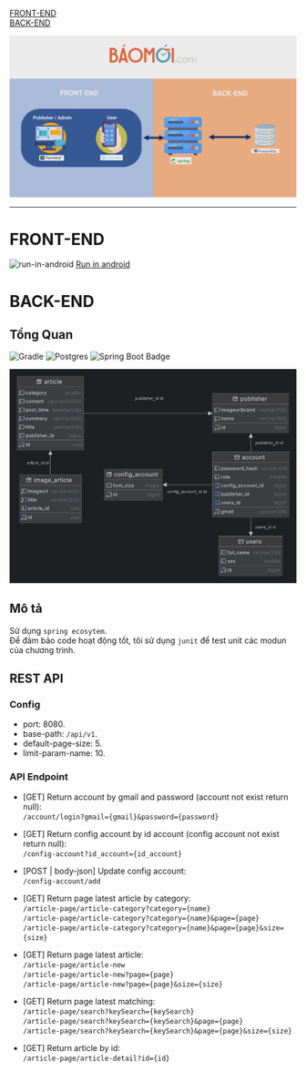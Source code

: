 [FRONT-END](#front-end) <br>
[BACK-END](#back-end)
  
![ERD](/img/client-server.jpg)

<hr>

# FRONT-END
<img src="https://upload.wikimedia.org/wikipedia/commons/e/ef/Youtube_logo.png?20220706172052" alt="run-in-android" height="12" width="20"> [Run in android ](https://youtu.be/NhDYwpdV41M)

# BACK-END
## Tổng Quan
![Gradle](https://img.shields.io/badge/Gradle-02303A.svg?style=for-the-badge&logo=Gradle&logoColor=black)
![Postgres](https://img.shields.io/badge/postgres-%23316192.svg?style=for-the-badge&logo=postgresql&logoColor=white)
![Spring Boot Badge](https://img.shields.io/badge/Spring%20Boot-6DB33F?logo=springboot&logoColor=fff&style=for-the-badge)

![ERD](/img/diagram.png)

## Mô tả
Sử dụng `spring ecosytem`. <br>
Để đảm bảo code hoạt động tốt, tôi sử dụng `junit` để test unit các modun của chương trình. 

## REST API
### Config
- port: 8080. <br>
- base-path: `/api/v1`. <br>
- default-page-size: 5. <br>
- limit-param-name: 10. <br>
### API Endpoint
- [GET] Return account by gmail and password (account not exist return null): <br>
  `/account/login?gmail={gmail}&password={password}`

- [GET] Return config account by id account (config account not exist return null): <br>
  `/config-account?id_account={id_account}`

- [POST | body-json] Update config account: <br>
  `/config-account/add`

- [GET] Return page latest article by category: <br>
  `/article-page/article-category?category={name}` <br>
  `/article-page/article-category?category={name}&page={page}` <br>
  `/article-page/article-category?category={name}&page={page}&size={size}` <br>

- [GET] Return page latest article: <br>
  `/article-page/article-new` <br>
  `/article-page/article-new?page={page}` <br>
  `/article-page/article-new?page={page}&size={size}` <br>

- [GET] Return page latest matching: <br>
  `/article-page/search?keySearch={keySearch}` <br>
  `/article-page/search?keySearch={keySearch}&page={page}` <br>
  `/article-page/search?keySearch={keySearch}&page={page}&size={size}` <br>

- [GET] Return article by id: <br>
  `/article-page/article-detail?id={id}`
